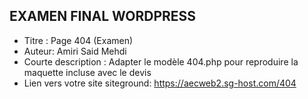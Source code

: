 ## EXAMEN FINAL WORDPRESS ##

-	Titre : Page 404 (Examen)
-	Auteur: Amiri Said Mehdi
-	Courte description : Adapter le modèle 404.php pour reproduire la maquette incluse avec le devis
-	Lien vers votre site siteground: https://aecweb2.sg-host.com/404
